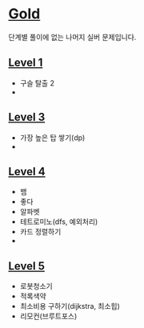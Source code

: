 # [Gold](https://www.acmicpc.net/problemset?sort=no_asc&tier=11%2C12%2C13%2C14%2C15)   
단계별 풀이에 없는 나머지 실버 문제입니다.   
## [Level 1](https://github.com/ww5702/Swift_Coding_Test/tree/main/BAEKJOON/%F0%9F%93%92%EA%B3%A8%EB%93%9C/Level%201)   
- 구슬 탈출 2
- 

## [Level 3](https://github.com/ww5702/Swift_Coding_Test/tree/main/BAEKJOON/%F0%9F%93%92%EA%B3%A8%EB%93%9C/Level%203)   
- 가장 높은 탑 쌓기(dp)
- 
## [Level 4](https://github.com/ww5702/Swift_Coding_Test/tree/main/BAEKJOON/%F0%9F%93%92%EA%B3%A8%EB%93%9C/Level%204)   
- 뱀
- 좋다
- 알파벳
- 테트로미노(dfs, 예외처리)   
- 카드 정렬하기
- 
## [Level 5](https://github.com/ww5702/Swift_Coding_Test/tree/main/BAEKJOON/%F0%9F%93%92%EA%B3%A8%EB%93%9C/Level%205)      
- 로봇청소기
- 적록색약
- 최소비용 구하기(dijkstra, 최소힙)   
- 리모컨(브루트포스)   
